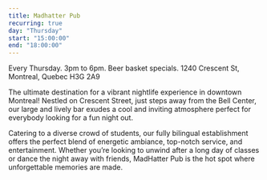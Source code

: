 ```yaml
---
title: Madhatter Pub
recurring: true
day: "Thursday"
start: "15:00:00"
end: "18:00:00"
---
```


Every Thursday. 3pm to 6pm. Beer basket specials.
1240 Crescent St, Montreal, Quebec H3G 2A9

<!-- more -->

The ultimate destination for a vibrant nightlife experience in downtown Montreal! Nestled on Crescent Street, just steps away from the Bell Center, our large and lively bar exudes a cool and inviting atmosphere perfect for everybody looking for a fun night out.

Catering to a diverse crowd of students, our fully bilingual establishment offers the perfect blend of energetic ambiance, top-notch service, and entertainment. Whether you’re looking to unwind after a long day of classes or dance the night away with friends, MadHatter Pub is the hot spot where unforgettable memories are made.
